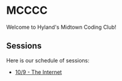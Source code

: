 # MCCCC
Welcome to Hyland's Midtown Coding Club!

## Sessions
Here is our schedule of sessions:

- [10/9 - The Internet](TheInternet/StudentDesc.md)
